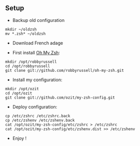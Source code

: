 Setup
-----
* Backup old configuration
~~~
mkdir ~/oldzsh
mv *.zsh* ~/oldzsh
~~~
* Download French adage

* First install  [Oh My Zsh](https://github.com/robbyrussell/oh-my-zsh):
~~~
mkdir /opt/robbyrussell
cd /opt/robbyrussell
git clone git://github.com/robbyrussell/oh-my-zsh.git
~~~
* Install my configuration:
~~~
mkdir /opt/ozit
cd /opt/ozit
git clone git://github.com/ozit/my-zsh-config.git
~~~
* Deploy configuration:
~~~
cp /etc/zshrc /etc/zshrc.back
cp /etc/zshenv /etc/zshenv.back
cat /opt/ozit/my-zsh-config/etc/zshrc > /etc/zshrc
cat /opt/ozit/my-zsh-config/etc/zshenv.dist >> /etc/zshenv
~~~
* Enjoy !
